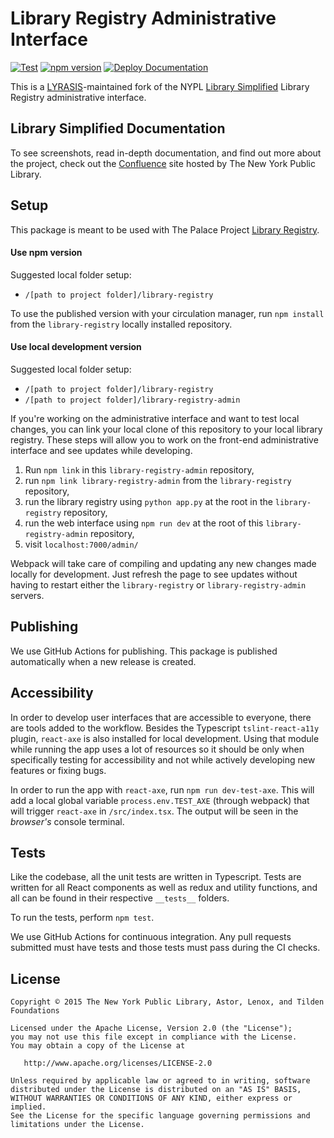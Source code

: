 # Library Registry Administrative Interface

[![Test](https://github.com/ThePalaceProject/library-registry-admin/actions/workflows/test.yml/badge.svg)](https://github.com/ThePalaceProject/library-registry-admin/actions/workflows/test.yml)
[![npm version](https://badge.fury.io/js/%40thepalaceproject%2Flibrary-registry-admin.svg)](https://badge.fury.io/js/%40thepalaceproject%2Flibrary-registry-admin)
[![Deploy Documentation](https://github.com/ThePalaceProject/library-registry-admin/actions/workflows/gh-pages.yml/badge.svg)](https://github.com/ThePalaceProject/library-registry-admin/actions/workflows/gh-pages.yml)

This is a [LYRASIS](http://lyrasis.org)-maintained fork of the NYPL [Library Simplified](http://www.librarysimplified.org/) Library Registry administrative interface.

## Library Simplified Documentation

To see screenshots, read in-depth documentation, and find out more about the project, check out the [Confluence](https://confluence.nypl.org/display/SIM/) site hosted by The New York Public Library.

## Setup

This package is meant to be used with The Palace Project [Library Registry](https://github.com/thepalaceproject/library-registry).

#### Use npm version

Suggested local folder setup:
- `/[path to project folder]/library-registry`

To use the published version with your circulation manager, run `npm install` from the `library-registry` locally installed repository.

#### Use local development version

Suggested local folder setup:
- `/[path to project folder]/library-registry`
- `/[path to project folder]/library-registry-admin`

If you're working on the administrative interface and want to test local changes, you can link your local clone of this repository to your local library registry. These steps will allow you to work on the front-end administrative interface and see updates while developing.

1. Run `npm link` in this `library-registry-admin` repository,
2. run `npm link library-registry-admin` from the `library-registry` repository,
2. run the library registry using `python app.py` at the root in the `library-registry` repository,
3. run the web interface using `npm run dev` at the root of this `library-registry-admin` repository,
4. visit `localhost:7000/admin/`

Webpack will take care of compiling and updating any new changes made locally for development. Just refresh the page to see updates without having to restart either the `library-registry` or `library-registry-admin` servers.

## Publishing

<!-- This package is [published to npm](https://www.npmjs.com/package/@thepalaceproject/library-registry-admin). -->

We use GitHub Actions for publishing. This package is published automatically when a new release is created.

## Accessibility

In order to develop user interfaces that are accessible to everyone, there are tools added to the workflow. Besides the Typescript `tslint-react-a11y` plugin, `react-axe` is also installed for local development. Using that module while running the app uses a lot of resources so it should be only when specifically testing for accessibility and not while actively developing new features or fixing bugs.

In order to run the app with `react-axe`, run `npm run dev-test-axe`. This will add a local global variable `process.env.TEST_AXE` (through webpack) that will trigger `react-axe` in `/src/index.tsx`. The output will be seen in the _browser's_ console terminal.

## Tests

Like the codebase, all the unit tests are written in Typescript. Tests are written for all React components as well as redux and utility functions, and all can be found in their respective `__tests__` folders.

To run the tests, perform `npm test`.

We use GitHub Actions for continuous integration. Any pull requests submitted must have tests and those tests must pass during the CI checks.

## License

```
Copyright © 2015 The New York Public Library, Astor, Lenox, and Tilden Foundations

Licensed under the Apache License, Version 2.0 (the "License");
you may not use this file except in compliance with the License.
You may obtain a copy of the License at

   http://www.apache.org/licenses/LICENSE-2.0

Unless required by applicable law or agreed to in writing, software
distributed under the License is distributed on an "AS IS" BASIS,
WITHOUT WARRANTIES OR CONDITIONS OF ANY KIND, either express or implied.
See the License for the specific language governing permissions and
limitations under the License.
```
